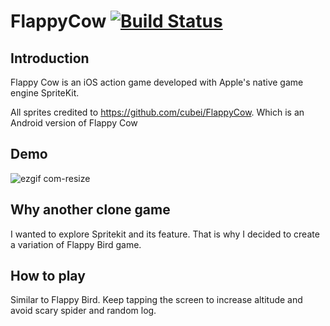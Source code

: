 # FlappyCow  [![Build Status](https://travis-ci.org/aromajoin/jp-shipping-rate.svg?branch=master)](https://travis-ci.org/aromajoin/jp-shipping-rate)

## Introduction

Flappy Cow is an iOS action game developed with Apple's native game engine SpriteKit. 

All sprites credited to https://github.com/cubei/FlappyCow. Which is an Android version of Flappy Cow

## Demo

![ezgif com-resize](https://user-images.githubusercontent.com/13130384/66837744-74811a80-ef9e-11e9-97e0-6bdd16e69923.gif)

## Why another clone game

I wanted to explore Spritekit and its feature. That is why I decided to create a variation of Flappy Bird game.

## How to play
Similar to Flappy Bird. Keep tapping the screen to increase altitude and avoid scary spider and random log.
